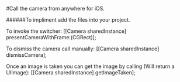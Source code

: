 #Call the camera from anywhere for iOS.

######To impliment add the files into your project.

To invoke the switcher:
    [[Camera sharedInstance] presentCameraWithFrame:(CGRect)];

To dismiss the camera call manually:
    [[Camera sharedInstance] dismissCamera];

Once an image is taken you can get the image by calling (Will return a UIImage):
    [[Camera sharedInstance] getImageTaken];